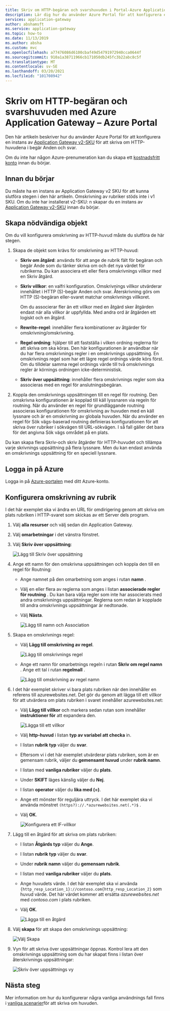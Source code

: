 ```yaml
---
title: Skriv om HTTP-begäran och svarshuvuden i Portal-Azure Application Gateway
description: Lär dig hur du använder Azure Portal för att konfigurera en Azure Application-Gateway för att skriva om HTTP-huvudena i de begär Anden och svar som passerar genom gatewayen
services: application-gateway
author: abshamsft
ms.service: application-gateway
ms.topic: how-to
ms.date: 11/13/2019
ms.author: absha
ms.custom: mvc
ms.openlocfilehash: a77476086d6100cbaf49d54791972940cca0644f
ms.sourcegitcommit: 910a1a38711966cb171050db245fc3b22abc8c5f
ms.translationtype: MT
ms.contentlocale: sv-SE
ms.lasthandoff: 03/20/2021
ms.locfileid: "101708942"
---
```

# <a name="rewrite-http-request-and-response-headers-with-azure-application-gateway---azure-portal"></a>Skriv om HTTP-begäran och svarshuvuden med Azure Application Gateway – Azure Portal

Den här artikeln beskriver hur du använder Azure Portal för att konfigurera en instans av [Application Gateway v2-SKU](./application-gateway-autoscaling-zone-redundant.md) för att skriva om HTTP-huvudena i begär Anden och svar.

Om du inte har någon Azure-prenumeration kan du skapa ett [kostnadsfritt konto](https://azure.microsoft.com/free/?WT.mc_id=A261C142F) innan du börjar.

## <a name="before-you-begin"></a>Innan du börjar

Du måste ha en instans av Application Gateway v2 SKU för att kunna slutföra stegen i den här artikeln. Omskrivning av rubriker stöds inte i v1 SKU. Om du inte har installerat v2-SKU: n skapar du en instans av [Application Gateway v2-SKU](./tutorial-autoscale-ps.md) innan du börjar.

## <a name="create-required-objects"></a>Skapa nödvändiga objekt

Om du vill konfigurera omskrivning av HTTP-huvud måste du slutföra de här stegen.

1. Skapa de objekt som krävs för omskrivning av HTTP-huvud:

   - **Skriv om åtgärd**: används för att ange de rubrik fält för begäran och begär Ande som du tänker skriva om och det nya värdet för rubrikerna. Du kan associera ett eller flera omskrivnings villkor med en Skriv åtgärd.

   - **Skriv villkor**: en valfri konfiguration. Omskrivnings villkor utvärderar innehållet i HTTP (S)-begär Anden och svar. Återskrivning görs om HTTP (S)-begäran eller-svaret matchar omskrivnings villkoret.

     Om du associerar fler än ett villkor med en åtgärd sker åtgärden endast när alla villkor är uppfyllda. Med andra ord är åtgärden ett logiskt och en åtgärd.

   - **Rewrite-regel**: innehåller flera kombinationer av åtgärder för omskrivning/omskrivning.

   - **Regel ordning**: hjälper till att fastställa i vilken ordning reglerna för att skriva om ska köras. Den här konfigurationen är användbar när du har flera omskrivnings regler i en omskrivnings uppsättning. En omskrivnings regel som har ett lägre regel ordnings värde körs först. Om du tilldelar samma regel ordnings värde till två omskrivnings regler är körnings ordningen icke-deterministisk.

   - **Skriv över uppsättning**: innehåller flera omskrivnings regler som ska associeras med en regel för anslutningsbegäran.

2. Koppla den omskrivnings uppsättningen till en regel för routning. Den omskrivna konfigurationen är kopplad till käll lyssnaren via regeln för routning. När du använder en regel för grundläggande routning associeras konfigurationen för omskrivning av huvuden med en käll lyssnare och är en omskrivning av globala huvuden. När du använder en regel för Sök vägs-baserad routning definieras konfigurationen för att skriva över rubriker i sökvägen till URL-sökvägen. I så fall gäller det bara för det angivna Sök vägs området på en plats.

Du kan skapa flera Skriv-och skriv åtgärder för HTTP-huvudet och tillämpa varje skrivnings uppsättning på flera lyssnare. Men du kan endast använda en omskrivnings uppsättning för en speciell lyssnare.

## <a name="sign-in-to-azure"></a>Logga in på Azure

Logga in på [Azure-portalen](https://portal.azure.com/) med ditt Azure-konto.

## <a name="configure-header-rewrite"></a>Konfigurera omskrivning av rubrik

I det här exemplet ska vi ändra en URL för omdirigering genom att skriva om plats rubriken i HTTP-svaret som skickas av ett Server dels program.

1. Välj **alla resurser** och välj sedan din Application Gateway.

2. Välj **omarbetningar** i det vänstra fönstret.

3. Välj **Skriv över uppsättning**:

   ![Lägg till Skriv över uppsättning](media/rewrite-http-headers-portal/add-rewrite-set.png)

4. Ange ett namn för den omskrivna uppsättningen och koppla den till en regel för Routning:

   - Ange namnet på den omarbetning som anges i rutan **namn** .
   - Välj en eller flera av reglerna som anges i listan **associerade regler för routning** . Du kan bara välja regler som inte har associerats med andra omskrivnings uppsättningar. Reglerna som redan är kopplade till andra omskrivnings uppsättningar är nedtonade.
   - Välj **Nästa**.
   
     ![Lägg till namn och Association](media/rewrite-http-headers-portal/name-and-association.png)

5. Skapa en omskrivnings regel:

   - Välj **Lägg till omskrivning av regel**.

     ![Lägg till omskrivnings regel](media/rewrite-http-headers-portal/add-rewrite-rule.png)

   - Ange ett namn för omarbetnings regeln i rutan **Skriv om regel namn** . Ange ett tal i rutan **regelmall** .

     ![Lägg till omskrivning av regel namn](media/rewrite-http-headers-portal/rule-name.png)

6. I det här exemplet skriver vi bara plats rubriken när den innehåller en referens till azurewebsites.net. Det gör du genom att lägga till ett villkor för att utvärdera om plats rubriken i svaret innehåller azurewebsites.net:

   - Välj **Lägg till villkor** och markera sedan rutan som innehåller **instruktioner för** att expandera den.

     ![Lägga till ett villkor](media/rewrite-http-headers-portal/add-condition.png)

   - Välj **http-huvud** i listan **typ av variabel att checka** in.

   - I listan **rubrik typ** väljer du **svar**.

   - Eftersom vi i det här exemplet utvärderar plats rubriken, som är en gemensam rubrik, väljer du  **gemensamt huvud** under **rubrik namn**.

   - I listan med **vanliga rubriker** väljer du **plats**.

   - Under **SKIFT** läges känslig väljer du **Nej**.

   - I listan **operator** väljer du **lika med (=)**.

   - Ange ett mönster för reguljära uttryck. I det här exemplet ska vi använda mönstret `(https?)://.*azurewebsites.net(.*)$` .

   - Välj **OK**.

     ![Konfigurera ett IF-villkor](media/rewrite-http-headers-portal/condition.png)

7. Lägg till en åtgärd för att skriva om plats rubriken:

   - I listan **Åtgärds typ** väljer du **Ange**.

   - I listan **rubrik typ** väljer du **svar**.

   - Under **rubrik namn** väljer du **gemensam rubrik**.

   - I listan med **vanliga rubriker** väljer du **plats**.

   - Ange huvudets värde. I det här exemplet ska vi använda `{http_resp_Location_1}://contoso.com{http_resp_Location_2}` som huvud värde. Det här värdet kommer att ersätta *azurewebsites.net* med *contoso.com* i plats rubriken.

   - Välj **OK**.

     ![Lägga till en åtgärd](media/rewrite-http-headers-portal/action.png)

8. Välj **skapa** för att skapa den omskrivnings uppsättning:

   ![Välj Skapa](media/rewrite-http-headers-portal/create.png)

9. Vyn för att skriva över uppsättningar öppnas. Kontrol lera att den omskrivnings uppsättning som du har skapat finns i listan över återskrivnings uppsättningar:

   ![Skriv över uppsättnings vy](media/rewrite-http-headers-portal/rewrite-set-list.png)

## <a name="next-steps"></a>Nästa steg

Mer information om hur du konfigurerar några vanliga användnings fall finns i [vanliga scenarier](./rewrite-http-headers.md)för att skriva om huvuden.